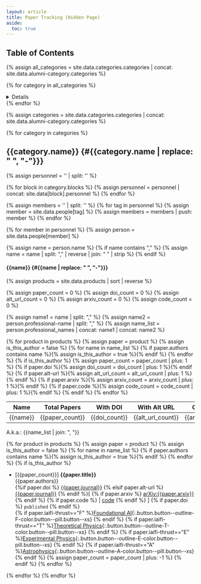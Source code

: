 ```yaml
---
layout: article
title: Paper Tracking (Hidden Page)
aside:
  toc: true
---
```



## Table of Contents

{% assign all_categories = site.data.categories.categories | concat: site.data.alumni-category.categories %}

{% for category in all_categories %}
  <div><details>
  
    {% assign personnel = '' | split: '' %}

    {% for block in category.blocks %}
      {% assign personnel = personnel | concat: site.data[block].personnel %}
    {% endfor %}

    <!-- Assign members based on the personnel list -->
    {% assign members = '' | split: '' %}
    {% for tag in personnel %}
      {% assign member = site.data.people[tag] %}
      {% assign members = members | push: member %}
    {% endfor %}

    <summary><b>{{ category.name }}</b></summary>
    <ul>
      {%- for member in members -%}
        {% assign name = member.name %}
        {% if name contains "," %}
          {% assign name = name | split: "," | reverse | join: " " | strip %}
        {% endif %}
        <li><a href="#{{ name | replace: " ", "-" }}">{{ name }}</a></li>
      {%- endfor -%}
    </ul><br>

  </details></div>
{% endfor %}

{% assign categories = site.data.categories.categories | concat: site.data.alumni-category.categories %}



{% for category in categories  %}

## {{category.name}} {#{{category.name | replace: " ", "-"}}}

{% assign personnel = '' | split: '' %}

{% for block in category.blocks %}
{% assign personnel = personnel | concat: site.data[block].personnel %}
{% endfor %}

{% assign members = '' | split: '' %}
{% for tag in personnel  %}
{% assign member = site.data.people[tag] %}
{% assign members = members | push: member %}
{% endfor %}

{% for member in personnel  %}
{% assign person = site.data.people[member] %}

{% assign name = person.name %}
{% if name contains "," %}
{% assign name = name | split: "," | reverse | join: " " | strip %}
{% endif %}

#### {{name}} {#{{name | replace: " ", "-"}}}

{% assign products = site.data.products | sort | reverse %}

<!-- Initialize paper counters -->
{% assign paper_count = 0 %}
{% assign doi_count = 0 %}
{% assign alt_url_count = 0 %}
{% assign arxiv_count = 0 %}
{% assign code_count = 0 %}

<!-- make list of names to use -->
{% assign name1 = name | split: "," %}
{% assign name2 = person.professional-name | split: "," %}
{% assign name_list = person.professional_names | concat: name1 | concat: name2 %}

<!-- Count number of papers with various properties -->
{% for product in products %}
{% assign paper = product %}
{% assign is_this_author = false %}
{% for name in name_list %}
  {% if paper.authors contains name %}{% assign is_this_author = true %}{% endif %}
{% endfor %}
{% if is_this_author %}
  {% assign paper_count = paper_count | plus: 1 %}
  {% if paper.doi %}{% assign doi_count = doi_count | plus: 1 %}{% endif %}
  {% if paper.alt-url %}{% assign alt_url_count = alt_url_count | plus: 1 %}{% endif %}
  {% if paper.arxiv %}{% assign arxiv_count = arxiv_count | plus: 1 %}{% endif %}
  {% if paper.code %}{% assign code_count = code_count | plus: 1 %}{% endif %}
{% endif %}
{% endfor %}

<!-- Display table -->

| Name | Total Papers | With DOI | With Alt URL | On ArXiv | With Code |
| ---- | ------------ | -------- | ------------ | -------- | --------- |
| {{name}} | {{paper_count}} | {{doi_count}} | {{alt_url_count}} | {{arxiv_count}} | {{code_count}} |

A.k.a.:  {{name_list  | join: ", "}}

<!-- Display the papers -->
{% for product in products %}
{% assign paper = product %}
{% assign is_this_author = false %}
{% for name in name_list %}
  {% if paper.authors contains name %}{% assign is_this_author = true %}{% endif %}
{% endfor %}
{% if is_this_author %}
 * [{{paper_count}}] **{{paper.title}}** <br>
{{paper.authors}} <br>
{%if paper.doi %} [{{paper.journal}}]({{paper.doi}}) {% elsif paper.alt-url %} [{{paper.journal}}]({{paper.alt-url}}) {% endif %}[ {% if paper.arxiv %} [arXiv:{{paper.arxiv}}](https://arxiv.org/abs/{{paper.arxiv}}) {% endif %} {% if paper.code %} | [code]({{paper.code}}) {% endif %} ] {% if paper.doi %} `published` {% endif %} <br>
{% if paper.iaifi-thrust=="F" %}[Foundational AI](/papers-ai.html){:.button.button--outline-F-color.button--pill.button--xs} {% endif %} {% if paper.iaifi-thrust=="T" %}[Theoretical Physics](/papers-theory.html){:.button.button--outline-T-color.button--pill.button--xs} {% endif %} {% if paper.iaifi-thrust=="E" %}[Experimental Physics](/papers-experiment.html){:.button.button--outline-E-color.button--pill.button--xs} {% endif %} {% if paper.iaifi-thrust=="A" %}[Astrophysics](/papers-astro.html){:.button.button--outline-A-color.button--pill.button--xs} {% endif %}
{% assign paper_count = paper_count | plus: -1 %}
{% endif %}
{% endfor %}

{% endfor %}
{% endfor %}
